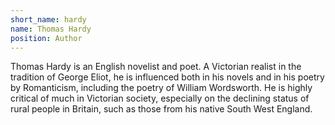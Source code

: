 ```yaml
---
short_name: hardy
name: Thomas Hardy
position: Author
---
```


Thomas Hardy is an English novelist and poet. A Victorian realist in the
tradition of George Eliot, he is influenced both in his novels and in his poetry
by Romanticism, including the poetry of William Wordsworth. He is highly
critical of much in Victorian society, especially on the declining status of
rural people in Britain, such as those from his native South West England.
